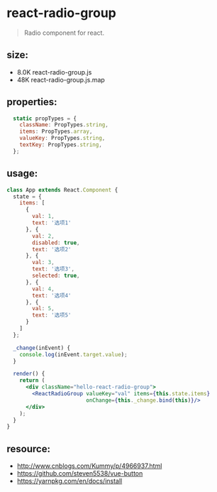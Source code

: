 # react-radio-group
> Radio component for react.


## size:
+ 8.0K	react-radio-group.js
+ 48K	react-radio-group.js.map

## properties:
```javascript
  static propTypes = {
    className: PropTypes.string,
    items: PropTypes.array,
    valueKey: PropTypes.string,
    textKey: PropTypes.string,
  };
```

## usage:
```jsx
class App extends React.Component {
  state = {
    items: [
      {
        val: 1,
        text: '选项1'
      }, {
        val: 2,
        disabled: true,
        text: '选项2'
      }, {
        val: 3,
        text: '选项3',
        selected: true,
      }, {
        val: 4,
        text: '选项4'
      }, {
        val: 5,
        text: '选项5'
      }
    ]
  };

  _change(inEvent) {
    console.log(inEvent.target.value);
  }

  render() {
    return (
      <div className="hello-react-radio-group">
        <ReactRadioGroup valueKey="val" items={this.state.items}
                         onChange={this._change.bind(this)}/>
      </div>
    );
  }
}
```



## resource:
+ http://www.cnblogs.com/Kummy/p/4966937.html
+ https://github.com/steven5538/vue-button
+ https://yarnpkg.com/en/docs/install

